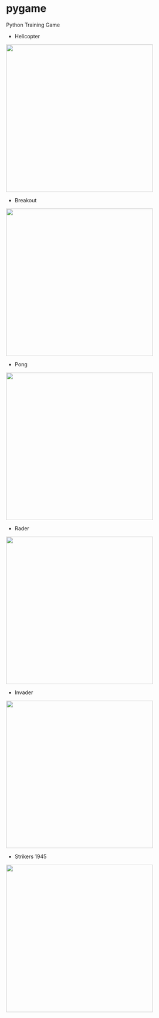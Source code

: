# pygame
Python Training Game
- Helicopter

<img src="helicopter/helicopter_.png" width="400px">

- Breakout

<img src="breakout/breakout.png" width="400px">

- Pong

<img src="pong/pong.png" width="400px">

- Rader

<img src="rader/rader.png" width="400px">

- Invader

<img src="invader/invader.png" width="400px">

- Strikers 1945

<img src="strikers/1945.png" width="400px">
